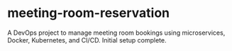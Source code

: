 # meeting-room-reservation
A DevOps project to manage meeting room bookings using microservices, Docker, Kubernetes, and CI/CD.
Initial setup complete.
